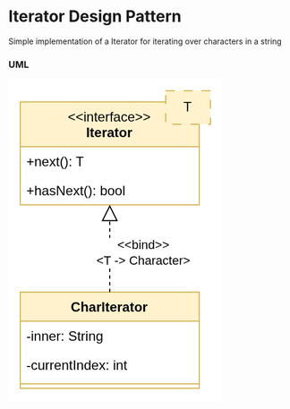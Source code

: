# Iterator Design Pattern

Simple implementation of a Iterator for iterating over characters in a string

### UML

![UML Diagram](./UML/uml.png)
